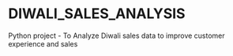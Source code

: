 # DIWALI_SALES_ANALYSIS
Python project - To Analyze Diwali sales data to improve customer experience and sales
